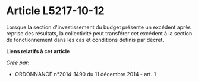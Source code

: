# Article L5217-10-12

Lorsque la section d'investissement du budget présente un excédent après reprise des résultats, la collectivité peut
transférer cet excédent à la section de fonctionnement dans les cas et conditions définis par décret.

**Liens relatifs à cet article**

_Créé par_:

  - ORDONNANCE n°2014-1490 du 11 décembre 2014 - art. 1
